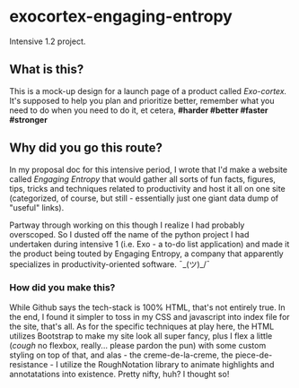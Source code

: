 # exocortex-engaging-entropy
Intensive 1.2 project.

## What is this?

This is a mock-up design for a launch page of a product called _Exo-cortex._ It's supposed to help you plan and prioritize better, remember what you need to do when you need to do it, et cetera, **#harder #better #faster #stronger**

## Why did you go this route?

In my proposal doc for this intensive period, I wrote that I'd make a website called _Engaging Entropy_ that would gather all sorts of fun facts, figures, tips, tricks and techniques related to productivity and host it all on one site (categorized, of course, but still - essentially just one giant data dump of "useful" links). 

Partway through working on this though I realize I had probably overscoped. So I dusted off the name of the python project I had undertaken during intensive 1 (i.e. Exo - a to-do list application) and made it the product being touted by Engaging Entropy, a company that apparently specializes in productivity-oriented software. ¯\_(ツ)_/¯

### How did you make this?

While Github says the tech-stack is 100% HTML, that's not entirely true. In the end, I found it simpler to toss in my CSS and javascript into index file for the site, that's all. As for the specific techniques at play here, the HTML utilizes Bootstrap to make my site look all super fancy, plus I flex a little (*cough* no flexbox, really... please pardon the pun) with some custom styling on top of that, and alas - the creme-de-la-creme, the piece-de-resistance - I utilize the RoughNotation library to animate highlights and annotatations into existence. Pretty nifty, huh? I thought so!
